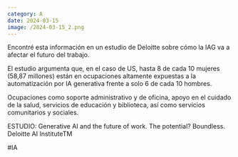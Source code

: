 ```yaml
--- 
category: A 
date: 2024-03-15 
image: /2024-03-15_2.png 
--- 
```


Encontré esta información en un estudio de Deloitte sobre cómo la IAG va a afectar el futuro del trabajo. 

El estudio argumenta que, en el caso de US, hasta 8 de cada 10 mujeres (58,87 millones) están en ocupaciones altamente expuestas a la automatización por IA generativa frente a solo 6 de cada 10 hombres. 

Ocupaciones como soporte administrativo y de oficina, apoyo en el cuidado de la salud, servicios de educación y biblioteca, así como servicios comunitarios y sociales.

ESTUDIO: Generative AI and the future of work. The potential? Boundless. Deloitte AI InstituteTM

#IA
